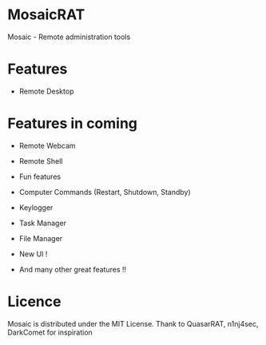 # MosaicRAT

Mosaic - Remote administration tools

# Features

* Remote Desktop

# Features in coming

* Remote Webcam
* Remote Shell
* Fun features
* Computer Commands (Restart, Shutdown, Standby)
* Keylogger
* Task Manager
* File Manager

* New UI !
* And many other great features !!

# Licence

Mosaic is distributed under the MIT License. Thank to QuasarRAT, n1nj4sec, DarkComet for inspiration 
